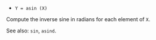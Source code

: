 * `Y = asin (X)`

Compute the inverse sine in radians for each element of `X`.

See also: `sin`, `asind`.
